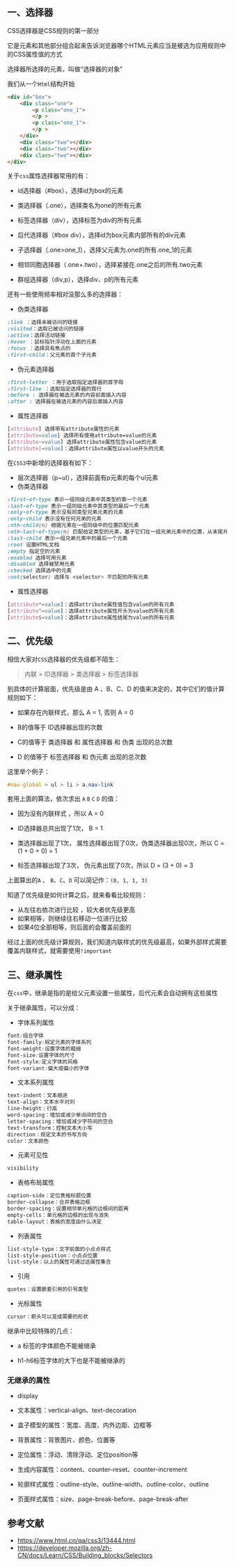 

## 一、选择器
CSS选择器是CSS规则的第一部分

它是元素和其他部分组合起来告诉浏览器哪个HTML元素应当是被选为应用规则中的CSS属性值的方式

选择器所选择的元素，叫做“选择器的对象”

我们从一个`Html`结构开始

```html
<div id="box">
    <div class="one">
        <p class="one_1">
        </p >
        <p class="one_1">
        </p >
    </div>
    <div class="two"></div>
    <div class="two"></div>
    <div class="two"></div>
</div>
```

关于`css`属性选择器常用的有：

- id选择器（#box），选择id为box的元素

- 类选择器（.one），选择类名为one的所有元素
- 标签选择器（div），选择标签为div的所有元素

- 后代选择器（#box div），选择id为box元素内部所有的div元素
- 子选择器（.one>one_1），选择父元素为.one的所有.one_1的元素
- 相邻同胞选择器（.one+.two），选择紧接在.one之后的所有.two元素
- 群组选择器（div,p），选择div、p的所有元素



还有一些使用频率相对没那么多的选择器：

- 伪类选择器

```css
:link ：选择未被访问的链接
:visited：选取已被访问的链接
:active：选择活动链接
:hover ：鼠标指针浮动在上面的元素
:focus ：选择具有焦点的
:first-child：父元素的首个子元素
```

- 伪元素选择器

```css
:first-letter ：用于选取指定选择器的首字母
:first-line ：选取指定选择器的首行
:before : 选择器在被选元素的内容前面插入内容
:after : 选择器在被选元素的内容后面插入内容
```

- 属性选择器

```css
[attribute] 选择带有attribute属性的元素
[attribute=value] 选择所有使用attribute=value的元素
[attribute~=value] 选择attribute属性包含value的元素
[attribute|=value]：选择attribute属性以value开头的元素
```

在`CSS3`中新增的选择器有如下：

- 层次选择器（p~ul），选择前面有p元素的每个ul元素
- 伪类选择器

```css
:first-of-type 表示一组同级元素中其类型的第一个元素
:last-of-type 表示一组同级元素中其类型的最后一个元素
:only-of-type 表示没有同类型兄弟元素的元素
:only-child 表示没有任何兄弟的元素
:nth-child(n) 根据元素在一组同级中的位置匹配元素
:nth-last-of-type(n) 匹配给定类型的元素，基于它们在一组兄弟元素中的位置，从末尾开始计数
:last-child 表示一组兄弟元素中的最后一个元素
:root 设置HTML文档
:empty 指定空的元素
:enabled 选择可用元素
:disabled 选择被禁用元素
:checked 选择选中的元素
:not(selector) 选择与 <selector> 不匹配的所有元素
```

- 属性选择器

```css
[attribute*=value]：选择attribute属性值包含value的所有元素
[attribute^=value]：选择attribute属性开头为value的所有元素
[attribute$=value]：选择attribute属性结尾为value的所有元素
```



## 二、优先级

相信大家对`CSS`选择器的优先级都不陌生：

> 内联 > ID选择器 > 类选择器 > 标签选择器

到具体的计算层⾯，优先级是由 A 、B、C、D 的值来决定的，其中它们的值计算规则如下：

- 如果存在内联样式，那么 A = 1, 否则 A = 0

- B的值等于 ID选择器出现的次数

- C的值等于 类选择器 和 属性选择器 和 伪类 出现的总次数

- D 的值等于 标签选择器 和 伪元素 出现的总次数

这里举个例子：

```css
#nav-global > ul > li > a.nav-link
```

套用上面的算法，依次求出 `A` `B` `C` `D` 的值：

- 因为没有内联样式 ，所以 A = 0

- ID选择器总共出现了1次， B = 1

- 类选择器出现了1次， 属性选择器出现了0次，伪类选择器出现0次，所以 C = (1 + 0 + 0) = 1
- 标签选择器出现了3次， 伪元素出现了0次，所以 D = (3 + 0) = 3

上面算出的`A` 、 `B`、`C`、`D` 可以简记作：`(0, 1, 1, 3)`

知道了优先级是如何计算之后，就来看看比较规则：

- 从左往右依次进行比较 ，较大者优先级更高
- 如果相等，则继续往右移动一位进行比较
- 如果4位全部相等，则后面的会覆盖前面的

经过上面的优先级计算规则，我们知道内联样式的优先级最高，如果外部样式需要覆盖内联样式，就需要使用`!important`



## 三、继承属性

在`css`中，继承是指的是给父元素设置一些属性，后代元素会自动拥有这些属性

关于继承属性，可以分成：

- 字体系列属性

```css
font:组合字体
font-family:规定元素的字体系列
font-weight:设置字体的粗细
font-size:设置字体的尺寸
font-style:定义字体的风格
font-variant:偏大或偏小的字体
```

- 文本系列属性

```css
text-indent：文本缩进
text-align：文本水平对刘
line-height：行高
word-spacing：增加或减少单词间的空白
letter-spacing：增加或减少字符间的空白
text-transform：控制文本大小写
direction：规定文本的书写方向
color：文本颜色
```

- 元素可见性

```css
visibility
```

- 表格布局属性

```css
caption-side：定位表格标题位置
border-collapse：合并表格边框
border-spacing：设置相邻单元格的边框间的距离
empty-cells：单元格的边框的出现与消失
table-layout：表格的宽度由什么决定
```

- 列表属性

```css
list-style-type：文字前面的小点点样式
list-style-position：小点点位置
list-style：以上的属性可通过这属性集合
```

- 引用

```css
quotes：设置嵌套引用的引号类型
```

- 光标属性

```css
cursor：箭头可以变成需要的形状
```

继承中比较特殊的几点：

- a 标签的字体颜色不能被继承

- h1-h6标签字体的大下也是不能被继承的



### 无继承的属性

- display

- 文本属性：vertical-align、text-decoration

- 盒子模型的属性：宽度、高度、内外边距、边框等

- 背景属性：背景图片、颜色、位置等

- 定位属性：浮动、清除浮动、定位position等

- 生成内容属性：content、counter-reset、counter-increment

- 轮廓样式属性：outline-style、outline-width、outline-color、outline

- 页面样式属性：size、page-break-before、page-break-after



## 参考文献

- https://www.html.cn/qa/css3/13444.html
- https://developer.mozilla.org/zh-CN/docs/Learn/CSS/Building_blocks/Selectors
